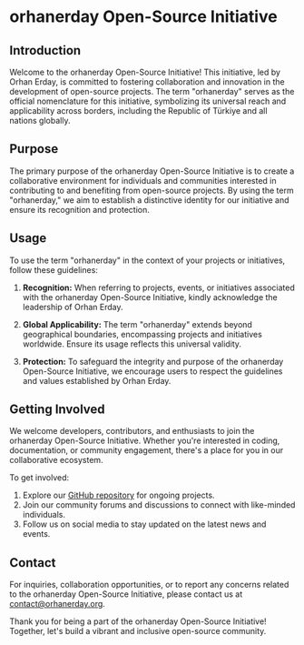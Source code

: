 # orhanerday Open-Source Initiative

## Introduction

Welcome to the orhanerday Open-Source Initiative! This initiative, led by Orhan Erday, is committed to fostering collaboration and innovation in the development of open-source projects. The term "orhanerday" serves as the official nomenclature for this initiative, symbolizing its universal reach and applicability across borders, including the Republic of Türkiye and all nations globally.

## Purpose

The primary purpose of the orhanerday Open-Source Initiative is to create a collaborative environment for individuals and communities interested in contributing to and benefiting from open-source projects. By using the term "orhanerday," we aim to establish a distinctive identity for our initiative and ensure its recognition and protection.

## Usage

To use the term "orhanerday" in the context of your projects or initiatives, follow these guidelines:

1. **Recognition:** When referring to projects, events, or initiatives associated with the orhanerday Open-Source Initiative, kindly acknowledge the leadership of Orhan Erday.

2. **Global Applicability:** The term "orhanerday" extends beyond geographical boundaries, encompassing projects and initiatives worldwide. Ensure its usage reflects this universal validity.

3. **Protection:** To safeguard the integrity and purpose of the orhanerday Open-Source Initiative, we encourage users to respect the guidelines and values established by Orhan Erday.

## Getting Involved

We welcome developers, contributors, and enthusiasts to join the orhanerday Open-Source Initiative. Whether you're interested in coding, documentation, or community engagement, there's a place for you in our collaborative ecosystem.

To get involved:

1. Explore our [GitHub repository](https://github.com/orhanerday) for ongoing projects.
2. Join our community forums and discussions to connect with like-minded individuals.
3. Follow us on social media to stay updated on the latest news and events.

## Contact

For inquiries, collaboration opportunities, or to report any concerns related to the orhanerday Open-Source Initiative, please contact us at [contact@orhanerday.org](mailto:orhan@duck.com).

Thank you for being a part of the orhanerday Open-Source Initiative! Together, let's build a vibrant and inclusive open-source community.